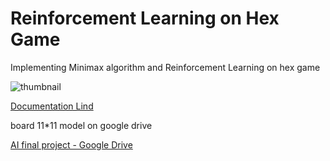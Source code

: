 # Reinforcement Learning on Hex Game

Implementing Minimax algorithm and Reinforcement Learning on hex game

<img src="https://github.com/shflte/verilog_tetris/blob/master/img/snapshot.jpeg" alt="thumbnail" style="display:block; margin: 0 auto;"/>

[Documentation Lind](https://github.com/shflte/RL_on_Hex/blob/main/HexGameReport.pdf)

board 11*11 model on google drive

[AI final project - Google Drive](https://drive.google.com/drive/folders/1X6yjHwYIw9j9pW6sNkpBtUJVEpHmB_70?usp=sharing)
